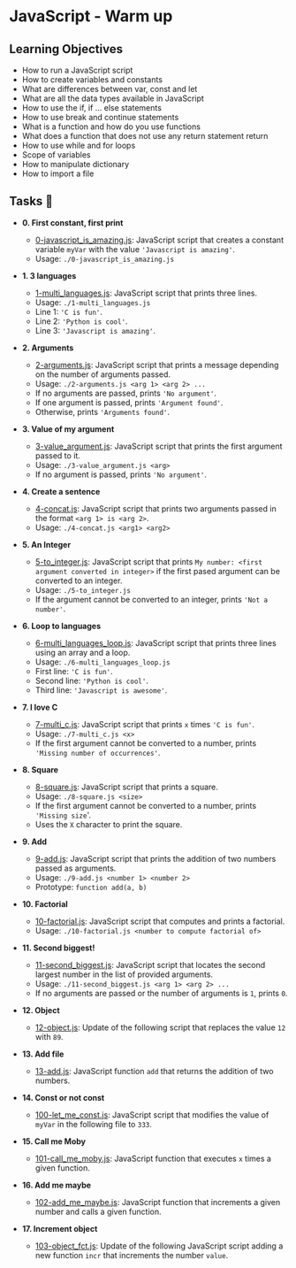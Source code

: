 # JavaScript - Warm up

## Learning Objectives
 * How to run a JavaScript script
 * How to create variables and constants
 * What are differences between var, const and let
 * What are all the data types available in JavaScript
 * How to use the if, if ... else statements
 * How to use break and continue statements
 * What is a function and how do you use functions
 * What does a function that does not use any return statement return
 * How to use while and for loops
 * Scope of variables
 * How to manipulate dictionary
 * How to import a file

## Tasks :page_with_curl:

* **0. First constant, first print**
  * [0-javascript_is_amazing.js](./0-javascript_is_amazing.js): JavaScript script that creates a constant variable `myVar` with the value `'Javascript is amazing'`.
  * Usage: `./0-javascript_is_amazing.js`

* **1. 3 languages**
  * [1-multi_languages.js](./1-multi_languages.js): JavaScript script that prints three lines.
  * Usage: `./1-multi_languages.js`
  * Line 1: `'C is fun'`.
  * Line 2: `'Python is cool'`.
  * Line 3: `'Javascript is amazing'`.

* **2. Arguments**
  * [2-arguments.js](./2-arguments.js): JavaScript script that prints a message depending on the number of arguments passed.
  * Usage: `./2-arguments.js <arg 1> <arg 2> ...`
  * If no arguments are passed, prints `'No argument'`.
  * If one argument is passed, prints `'Argument found'`.
  * Otherwise, prints `'Arguments found'`.

* **3. Value of my argument**
  * [3-value_argument.js](./3-value_argument.js): JavaScript script that prints the first argument passed to it.
  * Usage: `./3-value_argument.js <arg>`
  * If no argument is passed, prints `'No argument'`.

* **4. Create a sentence**
  * [4-concat.js](./4-concat.js): JavaScript script that prints two arguments passed in the format `<arg 1> is <arg 2>`.
  * Usage: `./4-concat.js <arg1> <arg2>`

* **5. An Integer**
  * [5-to_integer.js](./5-to_integer.js): JavaScript script that prints
  `My number: <first argument converted in integer>` if the first pased argument can be converted to an integer.
  * Usage: `./5-to_integer.js`
  * If the argument cannot be converted to an integer, prints `'Not a number'`.

* **6. Loop to languages**
  * [6-multi_languages_loop.js](./6-multi_languages_loop.js): JavaScript script that prints three lines using an array and a loop.
  * Usage: `./6-multi_languages_loop.js`
  * First line: `'C is fun'`.
  * Second line: `'Python is cool'`.
  * Third line: `'Javascript is awesome'`.

* **7. I love C**
  * [7-multi_c.js](./7-multi_c.js): JavaScript script that prints `x` times `'C is fun'`.
  * Usage: `./7-multi_c.js <x>`
  * If the first argument cannot be converted to a number, prints `'Missing number of occurrences'`.

* **8. Square**
  * [8-square.js](./8-square.js): JavaScript script that prints a square.
  * Usage: `./8-square.js <size>`
  * If the first argument cannot be converted to a number, prints `'Missing size`'.
  * Uses the `X` character to print the square.

* **9. Add**
  * [9-add.js](./9-add.js): JavaScript script that prints the addition of two numbers passed as arguments.
  * Usage: `./9-add.js <number 1> <number 2>`
  * Prototype: `function add(a, b)`

* **10. Factorial**
  * [10-factorial.js](./10-factorial.js): JavaScript script that computes and prints a factorial.
  * Usage: `./10-factorial.js <number to compute factorial of>`

* **11. Second biggest!**
  * [11-second_biggest.js](./11-second_biggest.js): JavaScript script that locates the second largest number in the list of provided arguments.
  * Usage: `./11-second_biggest.js <arg 1> <arg 2> ...`
  * If no arguments are passed or the number of arguments is `1`, prints `0`.

* **12. Object**
  * [12-object.js](./12-object.js): Update of the following script that replaces the value `12` with `89`.

* **13. Add file**
  * [13-add.js](./13-add.js): JavaScript function `add` that returns the addition of two numbers.

* **14. Const or not const**
  * [100-let_me_const.js](./100-let_me_const.js): JavaScript script that modifies the value of `myVar` in the following file to `333`.

* **15. Call me Moby**
  * [101-call_me_moby.js](./101-call_me_moby.js): JavaScript function that executes `x` times a given function.

* **16. Add me maybe**
  * [102-add_me_maybe.js](./102-add_me_maybe.js): JavaScript function that increments a given number and calls a given function.

* **17. Increment object**
  * [103-object_fct.js](./103-object_fct.js): Update of the following JavaScript script adding a new function `incr` that increments the number `value`.
